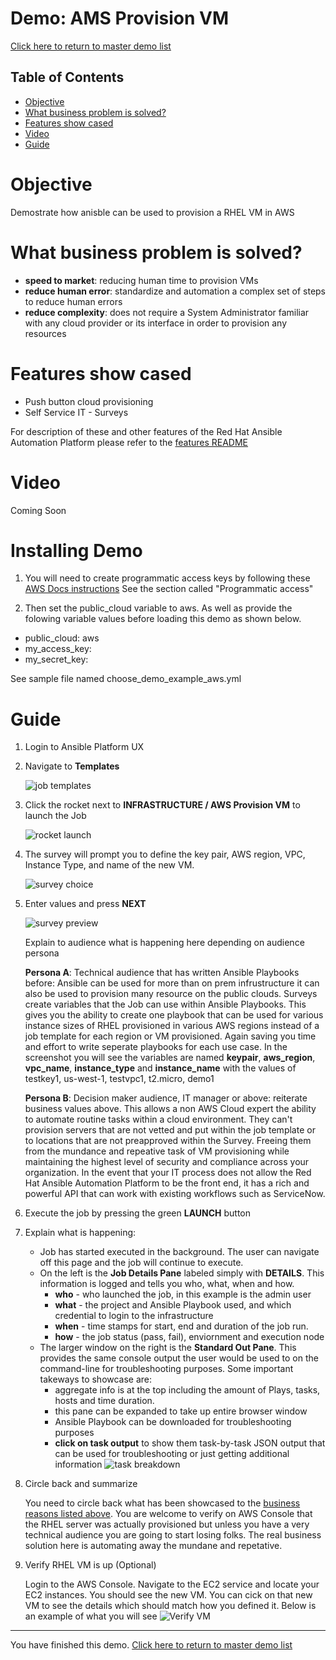 # Demo: AMS Provision VM

[Click here to return to master demo list](../../README.md#demo-repository)

## Table of Contents

* [Objective](#objective)
* [What business problem is solved?](#what-business-problem-is-solved)
* [Features show cased](#features-show-cased)
* [Video](#video)
* [Guide](#guide)

# Objective

Demostrate how anisble can be used to provision a RHEL VM in AWS

# What business problem is solved?

- **speed to market**:
reducing human time to provision VMs
- **reduce human error**:
standardize and automation a complex set of steps to reduce human errors
- **reduce complexity**:
does not require a System Administrator familiar with any cloud provider or its interface in order to provision any resources
  

# Features show cased

- Push button cloud provisioning 
- Self Service IT - Surveys

For description of these and other features of the Red Hat Ansible Automation Platform please refer to the [features README](../features.md)

# Video

Coming Soon

# Installing Demo

1. You will need to create programmatic access keys by following these [AWS Docs instructions](https://docs.aws.amazon.com/general/latest/gr/aws-sec-cred-types.html) See the section called "Programmatic access"

2. Then set the public_cloud variable to aws. As well as provide the folowing variable values before loading this demo as shown below.
 - public_cloud: aws
 - my_access_key:
 - my_secret_key: 

 See sample file named choose_demo_example_aws.yml

# Guide

1. Login to Ansible Platform UX

2. Navigate to **Templates**

     ![job templates](../../images/templates.png)

3. Click the rocket next to **INFRASTRUCTURE / AWS Provision VM** to launch the Job

     ![rocket launch](../../images/rocket.png)

4.  The survey will prompt you to define the key pair, AWS region, VPC, Instance Type, and name of the new VM.

     ![survey choice](../../images/aws_provision_vm/aws_provision_vm_survey.jpeg)

5. Enter values and press **NEXT**      

     ![survey preview](../../images/aws_provision_vm/aws_provision_vm_survey_preview.jpeg)

     Explain to audience what is happening here depending on audience persona

    **Persona A**: Technical audience that has written Ansible Playbooks before:
    Ansible can be used for more than on prem infrustructure it can also be used to provision many resource on the public clouds. Surveys create variables that the Job can use within Ansible Playbooks. This gives you the ability to create one playbook that can be used for various instance sizes of RHEL provisioned in various AWS regions instead of a job template for each region or VM provisioned.  Again saving you time and effort to write seperate playbooks for each use case.  In the screenshot you will see the variables are named **keypair**, **aws_region**, **vpc_name**, **instance_type** and **instance_name** with the values of testkey1, us-west-1, testvpc1, t2.micro, demo1

    **Persona B**: Decision maker audience, IT manager or above:
    reiterate business values above.  This allows a non AWS Cloud expert the ability to automate routine tasks within a cloud environment.  They can't provision servers that are not vetted and put within the job template or to locations that are not preapproved within the Survey. Freeing them from the mundance and repeative task of VM provisioning while maintaining the highest level of security and compliance across your organization. In the event that your IT process does not allow the Red Hat Ansible Automation Platform to be the front end, it has a rich and powerful API that can work with existing workflows such as ServiceNow.

6. Execute the job by pressing the green **LAUNCH** button

7. Explain what is happening:

     - Job has started executed in the background.  The user can navigate off this page and the job will continue to execute.
     - On the left is the **Job Details Pane** labeled simply with **DETAILS**.  This information is logged and tells you who, what, when and how.
       - **who** - who launched the job, in this example is the admin user
       - **what** - the project and Ansible Playbook used, and which credential to login to the infrastructure
       - **when** - time stamps for start, end and duration of the job run.
       - **how** - the job status (pass, fail), enviornment and execution node
     - The larger window on the right is the **Standard Out Pane**.  This provides the same console output the user would be used to on the command-line for troubleshooting purposes.  Some important takeways to showcase are:
       - aggregate info is at the top including the amount of Plays, tasks, hosts and time duration.
       - this pane can be expanded to take up entire browser window
       - Ansible Playbook can be downloaded for troubleshooting purposes
       - **click on task output** to show them task-by-task JSON output that can be used for troubleshooting or just getting additional information
       ![task breakdown](../../images/aws_provision_vm/aws_provision_vm_task_output.jpeg)

8. Circle back and summarize

     You need to circle back what has been showcased to the [business reasons listed above](#what-business-problem-is-solved).  You are welcome to verify on AWS Console that the RHEL server was actually provisioned but unless you have a very technical audience you are going to start losing folks.  The real business solution here is automating away the mundane and repetative. 

9. Verify RHEL VM is up (Optional) 

      Login to the AWS Console. Navigate to the EC2 service and locate your EC2 instances. You should see the new VM. You can cick on that new VM to see the details which should match how you defined it. Below is an example of what you will see
      ![Verify VM](../../images/aws_provision_vm/aws_provision_vm_verify_ec2.jpeg)



---
You have finished this demo.  [Click here to return to master demo list](../../README.md#demo-repository)
